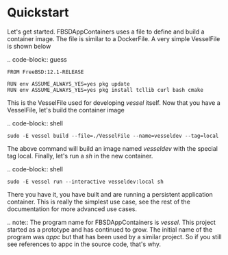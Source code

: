Quickstart
===========
Let's get started.  FBSDAppContainers uses a file to define and build a container
image.  The file is similar to a DockerFile.  A very simple VesselFile is shown below

.. code-block:: guess

    FROM FreeBSD:12.1-RELEASE

    RUN env ASSUME_ALWAYS_YES=yes pkg update
    RUN env ASSUME_ALWAYS_YES=yes pkg install tcllib curl bash cmake

This is the VesselFile used for developing *vessel* itself.  Now that you have a VesselFile,
let's build the container image

.. code-block:: shell

    sudo -E vessel build --file=./VesselFile --name=vesseldev --tag=local

The above command will build an image named *vesseldev* with the special tag local.
Finally, let's run a *sh* in the new container.

.. code-block:: shell

    sudo -E vessel run --interactive vesseldev:local sh

There you have it, you have built and are running a persistent application container.
This is really the simplest use case, see the rest of the documentation for more
advanced use cases.

.. note::
   The program name for FBSDAppContainers is *vessel*.  This project started as a prototype
   and has continued to grow.  The initial name of the program was *appc* but that
   has been used by a similar project.  So if you still see references to appc in the
   source code, that's why.

